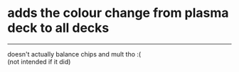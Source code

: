 # adds the colour change from plasma deck to all decks
----
doesn't actually balance chips and mult tho :( <br>
(not intended if it did)
